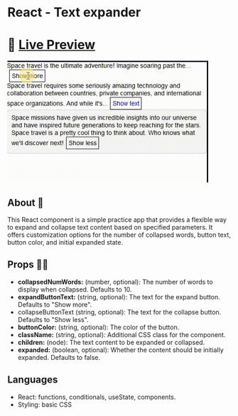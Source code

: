 # React - Text expander 

# 🔗 [Live Preview](https://thisistextexpander.netlify.app/)

![Design preview](./public/preview.gif)

## About 👋

This React component is a simple practice app that provides a flexible way to expand and collapse text content based on specified parameters. It offers customization options for the number of collapsed words, button text, button color, and initial expanded state.


## Props 👨‍💻
- **collapsedNumWords:** (number, optional): The number of words to display when collapsed. Defaults to 10.
- **expandButtonText:** (string, optional): The text for the expand button. Defaults to "Show more".
- collapseButtonText (string, optional): The text for the collapse button. Defaults to "Show less".
- **buttonColor:** (string, optional): The color of the button.
- **className:** (string, optional): Additional CSS class for the component.
- **children:** (node): The text content to be expanded or collapsed.
- **expanded:** (boolean, optional): Whether the content should be initially expanded. Defaults to false.

## Languages

- React: functions, conditionals, useState, components.
- Styling: basic CSS
